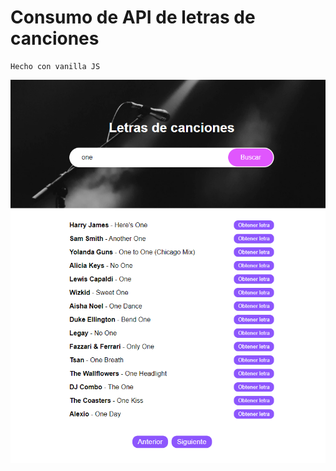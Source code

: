 # Consumo de API de letras de canciones

```
Hecho con vanilla JS
```

![captura](https://github.com/alextello/JS-LyricsAPI/blob/main/img/1.png?raw=true)
